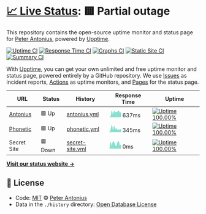 # [📈 Live Status](https://Okkido.github.io/status): <!--live status--> **🟨 Partial outage**

This repository contains the open-source uptime monitor and status page for [Peter Antonius](http://antonius.me/), powered by [Upptime](https://github.com/upptime/upptime).

[![Uptime CI](https://github.com/koj-co/upptime/workflows/Uptime%20CI/badge.svg)](https://github.com/koj-co/upptime/actions?query=workflow%3A%22Uptime+CI%22)
[![Response Time CI](https://github.com/koj-co/upptime/workflows/Response%20Time%20CI/badge.svg)](https://github.com/koj-co/upptime/actions?query=workflow%3A%22Response+Time+CI%22)
[![Graphs CI](https://github.com/koj-co/upptime/workflows/Graphs%20CI/badge.svg)](https://github.com/koj-co/upptime/actions?query=workflow%3A%22Graphs+CI%22)
[![Static Site CI](https://github.com/koj-co/upptime/workflows/Static%20Site%20CI/badge.svg)](https://github.com/koj-co/upptime/actions?query=workflow%3A%22Static+Site+CI%22)
[![Summary CI](https://github.com/koj-co/upptime/workflows/Summary%20CI/badge.svg)](https://github.com/koj-co/upptime/actions?query=workflow%3A%22Summary+CI%22)

With [Upptime](https://upptime.js.org), you can get your own unlimited and free uptime monitor and status page, powered entirely by a GitHub repository. We use [Issues](https://github.com/Okkido/status/issues) as incident reports, [Actions](https://github.com/Okkido/status/actions) as uptime monitors, and [Pages](https://Okkido.github.io/status) for the status page.

<!--start: status pages-->
<!-- This summary is generated by Upptime (https://github.com/upptime/upptime) -->
<!-- Do not edit this manually, your changes will be overwritten -->

| URL                                 | Status  | History                                                                                    | Response Time                                                                  | Uptime                                                                                                                                                                                                             |
| ----------------------------------- | ------- | ------------------------------------------------------------------------------------------ | ------------------------------------------------------------------------------ | ------------------------------------------------------------------------------------------------------------------------------------------------------------------------------------------------------------------ |
| [Antonius](https://www.antonius.me) | 🟩 Up   | [antonius.yml](https://github.com/Okkido/status/commits/master/history/antonius.yml)       | <img alt="Response time graph" src="./graphs/antonius.png" height="20"> 637ms  | [![Uptime 100.00%](https://img.shields.io/endpoint?url=https%3A%2F%2Fraw.githubusercontent.com%2FOkkido%2Fstatus%2Fmaster%2Fapi%2Fantonius%2Fuptime.json)](https://Okkido.github.io/status/history/antonius)       |
| [Phonetic](https://phonetic.xyz)    | 🟩 Up   | [phonetic.yml](https://github.com/Okkido/status/commits/master/history/phonetic.yml)       | <img alt="Response time graph" src="./graphs/phonetic.png" height="20"> 345ms  | [![Uptime 100.00%](https://img.shields.io/endpoint?url=https%3A%2F%2Fraw.githubusercontent.com%2FOkkido%2Fstatus%2Fmaster%2Fapi%2Fphonetic%2Fuptime.json)](https://Okkido.github.io/status/history/phonetic)       |
| Secret Site                         | 🟥 Down | [secret-site.yml](https://github.com/Okkido/status/commits/master/history/secret-site.yml) | <img alt="Response time graph" src="./graphs/secret-site.png" height="20"> 0ms | [![Uptime 100.00%](https://img.shields.io/endpoint?url=https%3A%2F%2Fraw.githubusercontent.com%2FOkkido%2Fstatus%2Fmaster%2Fapi%2Fsecret-site%2Fuptime.json)](https://Okkido.github.io/status/history/secret-site) |

<!--end: status pages-->

[**Visit our status website →**](https://Okkido.github.io/status)

## 📄 License

- Code: [MIT](./LICENSE) © [Peter Antonius](http://antonius.me/)
- Data in the `./history` directory: [Open Database License](https://opendatacommons.org/licenses/odbl/1-0/)
